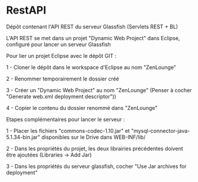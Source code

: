 # RestAPI
Dépôt contenant l'API REST du serveur Glassfish (Servlets REST + BL)

L'API REST se met dans un projet "Dynamic Web Project" dans Eclipse, configuré pour lancer un serveur Glassfish


Pour lier un projet Eclipse avec le dépôt GIT :

1 - Cloner le dépôt dans le workspace d'Eclipse au nom "ZenLounge"

2 - Renommer temporairement le dossier créé

3 - Créer un "Dynamic Web Project" au nom "ZenLounge" (Penser à cocher "Generate web.xml deployment descriptor"))

4 - Copier le contenu du dossier renommé dans "ZenLounge"


Etapes complémentaires pour lancer le serveur :


1 - Placer les fichiers "commons-codec-1.10.jar" et "mysql-connector-java-5.1.34-bin.jar" disponibles sur le Drive dans WEB-INF/lib/

2 - Dans les propriétés du projet, les deux librairies précédentes doivent être ajoutées (Libraries -> Add Jar)

3 - Dans les propriétés du serveur glassfish, cocher "Use Jar archives for deployment"